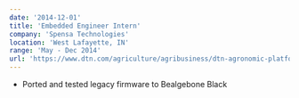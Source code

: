 ```yaml
---
date: '2014-12-01'
title: 'Embedded Engineer Intern'
company: 'Spensa Technologies'
location: 'West Lafayette, IN'
range: 'May - Dec 2014'
url: 'https://www.dtn.com/agriculture/agribusiness/dtn-agronomic-platform/'
---
```


- Ported and tested legacy firmware to Bealgebone Black
